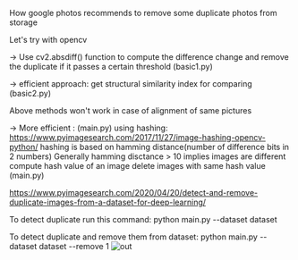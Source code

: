 How google photos recommends to remove some duplicate photos from storage

Let's try with opencv

-> Use cv2.absdiff() function to compute the difference change
and remove the duplicate if it passes a certain threshold
(basic1.py)

-> efficient approach: get structural similarity index for comparing
(basic2.py)

Above methods won't work in case of alignment of same pictures 


-> More efficient : (main.py)
using hashing: https://www.pyimagesearch.com/2017/11/27/image-hashing-opencv-python/
hashing is based on hamming distance(number of difference bits in 2 numbers)
Generally hamming disctance > 10 implies images are different
compute hash value of an image 
delete images with same hash value
(main.py)

https://www.pyimagesearch.com/2020/04/20/detect-and-remove-duplicate-images-from-a-dataset-for-deep-learning/

To detect duplicate run this command:
python main.py --dataset dataset

To detect duplicate and remove them from dataset:
python main.py --dataset dataset --remove 1
![out](https://user-images.githubusercontent.com/46133803/85317498-179a1480-b4dc-11ea-880d-e4d16ed43bc5.gif)
